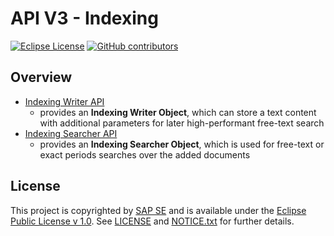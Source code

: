 # API V3 - Indexing

[![Eclipse License](http://img.shields.io/badge/license-Eclipse-brightgreen.svg)](LICENSE)
[![GitHub contributors](https://img.shields.io/github/contributors/dirigiblelabs/api-v3-indexing.svg)](https://github.com/dirigiblelabs/api-v3-indexing/graphs/contributors)

## Overview
* [Indexing Writer API](http://www.dirigible.io/api/indexing_writer.html)
  - provides an **Indexing Writer Object**, which can store a text content with additional parameters for later high-performant free-text search
* [Indexing Searcher API](http://www.dirigible.io/api/indexing_searcher.html)
  - provides an **Indexing Searcher Object**, which is used for free-text or exact periods searches over the added documents

## License
This project is copyrighted by [SAP SE](http://www.sap.com/) and is available under the [Eclipse Public License v 1.0](https://www.eclipse.org/legal/epl-v10.html). See [LICENSE](LICENSE) and [NOTICE.txt](NOTICE.txt) for further details.
